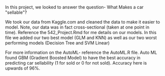 In this project, we looked to answer the question- What Makes a car "sellable"? 

We took our data from Kaggle.com and cleaned the data to make it easier to model. Note, our data was in fact cross-sectional (taken at one point in time).
Reference the 542_Project.Rmd for me details on our models. In this file we added our two best model (GLM and KNN) as well as our two 
worst performing models (Decision Tree and SVM Linear)

For more information on the AutoML- reference the AutoML.R file. Auto ML found GBM (Gradient Boosted Model) to have the best accuracy in predicting 
car sellability (1 for sold or 0 for not sold). Accuracy here is upwards of 96%.
